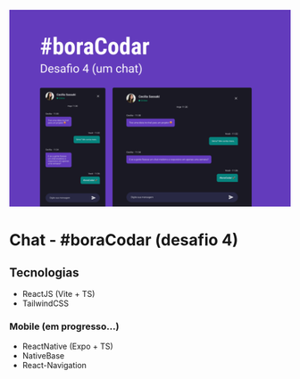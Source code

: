 ![Capa do Projeto](./src/assets/images/capa.png)

# Chat - #boraCodar (desafio 4)

## Tecnologias

- ReactJS (Vite + TS)
- TailwindCSS

### Mobile (em progresso...)

- ReactNative (Expo + TS)
- NativeBase
- React-Navigation
